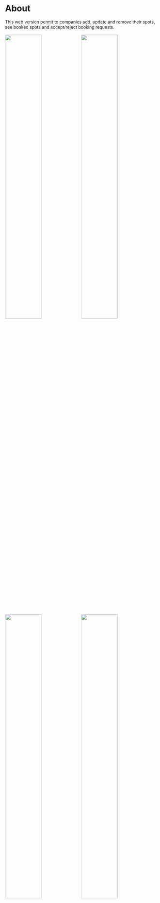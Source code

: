 # About
This web version permit to companies add, update and remove their spots, see booked spots and accept/reject booking requests.<br/><br/>
<img src="https://raw.githubusercontent.com/DiegoVictor/omnistack/master/9/web/screenshots/dashboard.jpg" width="49%"/>
<img src="https://raw.githubusercontent.com/DiegoVictor/omnistack/master/9/web/screenshots/details.jpg" width="49%"/>
<img src="https://raw.githubusercontent.com/DiegoVictor/omnistack/master/9/web/screenshots/details-bookings.jpg" width="49%"/>
<img src="https://raw.githubusercontent.com/DiegoVictor/omnistack/master/9/web/screenshots/edit.jpg" width="49%" />

# Install
```
$ yarn
```

# Dependencies
Was installed and configured the `eslint` and `prettier` to keep the code clean and patterned.

# Reactotron
This project is configured with [Reactotron](https://github.com/infinitered/reactotron), just open the Reactotron GUI before the app is up and running, after start the app Reactotron will identify new connections.

# .env
Rename the `.env.example` to `.env` then just update with yours settings.

# API
Start the server in the [`api`](https://github.com/DiegoVictor/omnistack-9/tree/master/api) folder (see its README for more information). If any change in the api's port or host was made remember to update the `.env` too.

# Start up
```
$ yarn start
```

# Tests
```
$ yarn test
```
> And `yarn coverage` to run tests with coverage
